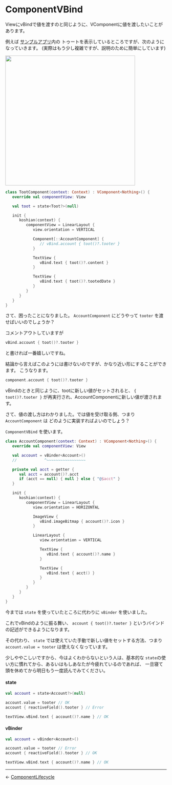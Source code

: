 
ComponentVBind
================================================================================

ViewにvBindで値を渡すのと同じように、VComponentに値を渡したいことがあります。

例えば
[サンプルアプリ](https://github.com/wcaokaze/Vue.android/tree/master/example)内の
トゥートを表示しているところですが、次のようになっていきます。
(実際はもう少し複雑ですが、説明のために簡単にしています)

<img src="https://raw.github.com/wcaokaze/Vue.android/master/imgs/example_status.png" width="405px">

```kotlin
class TootComponent(context: Context) : VComponent<Nothing>() {
   override val componentView: View

   val toot = state<Toot?>(null)

   init {
      koshian(context) {
         componentView = LinearLayout {
            view.orientation = VERTICAL

            Component[::AccountComponent] {
               // vBind.account { toot()?.tooter }
            }

            TextView {
               vBind.text { toot()?.content }
            }

            TextView {
               vBind.text { toot()?.tootedDate }
            }
         }
      }
   }
}
```
さて、困ったことになりました。
`AccountComponent` にどうやって `tooter` を渡せばいいのでしょうか？

コメントアウトしていますが
```kotlin
vBind.account { toot()?.tooter }
```
と書ければ一番嬉しいですね。

結論から言えばこのようには書けないのですが、かなり近い形にすることができます。
こうなります。
```kotlin
component.account { toot()?.tooter }
```

vBindのときと同じように、tootに新しい値がセットされると、 `{ toot()?.tooter }`
が再実行され、AccountComponentに新しい値が渡されます。

さて、値の渡し方はわかりました。では値を受け取る側、つまり `AccountComponent` は
どのように実装すればよいのでしょう？

`ComponentVBind` を使います。

```kotlin
class AccountComponent(context: Context) : VComponent<Nothing>() {
   override val componentView: View

   val account = vBinder<Account>()
   //            ^~~~~~~~~~~~~~~~~~

   private val acct = getter {
      val acct = account()?.acct
      if (acct == null) { null } else { "@$acct" }
   }

   init {
      koshian(context) {
         componentView = LinearLayout {
            view.orientation = HORIZONTAL

            ImageView {
               vBind.imageBitmap { account()?.icon }
            }

            LinearLayout {
               view.orientation = VERTICAL

               TextView {
                  vBind.text { account()?.name }
               }

               TextView {
                  vBind.text { acct() }
               }
            }
         }
      }
   }
}
```
今までは `state` を使っていたところに代わりに `vBinder` を使いました。

これでvBindのように振る舞い、
`account { toot()?.tooter }` というバインドの記述ができるようになります。

その代わり、 `state` では使えていた手動で新しい値をセットする方法、つまり
`account.value = tooter` は使えなくなっています。

少しややこしいですから、今はよくわからないという人は、基本的な
`state`の使い方に慣れてから、あるいはもしあなたが今疲れているのであれば、
一旦寝て頭を休めてから明日もう一度読んでみてください。

#### state
```kotlin
val account = state<Account?>(null)

account.value = tooter // OK
account { reactiveField().tooter } // Error

textView.vBind.text { account()?.name } // OK
```

#### vBinder
```kotlin
val account = vBinder<Account>()

account.value = tooter // Error
account { reactiveField().tooter } // OK

textView.vBind.text { account()?.name } // OK
```


* * * * * * * * * * * * * * * * * * * * * * * * * * * * * * * * * * * * * * * *

← [ComponentLifecycle](ComponentLifecycle.md)

